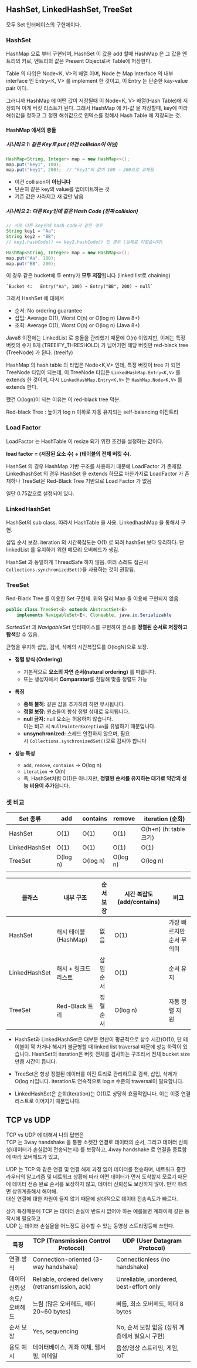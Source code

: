 
## HashSet, LinkedHashSet, TreeSet


모두 Set 인터페이스의 구현체이다.

### HashSet

HashMap 으로 부터 구현되며,
HashSet 이 값을 add 할때 HashMap 은 그 값을 엔트리의 키로, 엔트리의 값은 Present Object로써
Table에 저장한다.

Table 의 타입은 Node\<K, V>의 배열 이며, Node 는 Map Interface 의 내부 interface 인 Entry\<K, V> 를 implement 한 것이고,
이 Entry 는 단순한 kay-value pair 이다.

그러니까 HashMap 에 어떤 값이 저장될때 이 Node\<K, V> 배열(Hash Table)에 저장되며 이게 버킷 리스트가 된다.
그래서 HashMap 에 키-값 을 저장할때, key에 따라 해쉬값을 정하고
그 정한 해쉬값으로 인덱스를 정해서 Hash Table 에 저장되는 것.

#### HashMap 에서의 충돌

##### 시나리오 1: 같은 Key로 put (이건 collision이 아님)

```java
HashMap<String, Integer> map = new HashMap<>();
map.put("key1", 100);
map.put("key1", 200);  // "key1"의 값이 100 → 200으로 교체됨
```

- 이건 collision이 **아닙니다**
- 단순히 같은 key의 value를 업데이트하는 것
- 기존 값은 사라지고 새 값만 남음​
    
##### 시나리오 2: 다른 Key인데 같은 Hash Code (진짜 collision)

```java
// 서로 다른 key인데 hash code가 같은 경우
String key1 = "Aa";
String key2 = "BB";
// key1.hashCode() == key2.hashCode() 인 경우 (실제로 이렇습니다)

HashMap<String, Integer> map = new HashMap<>();
map.put("Aa", 100);
map.put("BB", 200);
```

이 경우 같은 bucket에 두 entry가 **모두 저장**됩니다 (linked list로 chaining)
​​
```
`Bucket 4:   Entry("Aa", 100) → Entry("BB", 200) → null`
```

그래서 HashSet 에 대해서 

- 순서: No ordering guarantee
- 삽입: Average O(1), Worst O(n) or O(log n) (Java 8+)
- 조회: Average O(1), Worst O(n) or O(log n) (Java 8+)

Java8 이전에는 LinkedList 로 충돌을 관리했기 때문에 O(n) 이었지만,
이제는 특정 버킷의 수가 8개 (TREEIFY_THRESHOLD) 가 넘어가면 해당 버킷만  red-black tree (TreeNode) 가 된다. (treeify)

HashMap 의 hash table 의 타입은 Node\<K,V> 인데, 
특정 버킷이 tree 가 되면 TreeNode 타입이 되는데,
이 TreeNode 타입은 `LinkedHashMap.Entry<K,V>` 를 extends 한 것이며,
다시 `LinkedHashMap.Entry<K,V>` 는 `HashMap.Node<K,V>` 를 extends 한다.

쨌건 O(logn)이 되는 이유는 이 red-black tree 덕분.

Red-black Tree : 높이가 log n 이하로 자동 유지되는 self-balancing 이진트리

### Load Factor

LoadFactor 는 HashTable 이 resize 되기 위한 조건을 설정하는 값이다.

**load factor = (저장된 요소 수) ÷ (테이블의 전체 버킷 수)**.

HashSet 의 경우 HashMap 기반 구조를 사용하기 때문에 LoadFactor 가 존재함.
LinkedhashSet 의 경우 HashSet 을 extends 하므로 마찬가지로 LoadFactor 가 존재하나
TreeSet은 Red-Black Tree 기반으로 Load Factor 가 없음

일단 0.75값으로 설정되어 있다.


### LinkedHashSet

HashSet의 sub class.
따라서 HashTable 을 사용.
LinkedhashMap 을 통해서 구현.

삽입 순서 보장.
iteration 의 시간복잡도는 O(1) 로 되려 hashSet 보다 유리하다.
단 linkedList 를 유지하기 위한 메모리 오버헤드가 생김.

HashSet 과 동일하게 ThreadSafe 하지 않음.
여러 스레드 접근시 `Collections.synchronizedSet()`을 사용하는 것이 권장됨.


### TreeSet

Red-Black Tree 를 이용한 Set 구현체. 위와 달리 Map 을 이용해 구현되지 않음.

```java
public class TreeSet<E> extends AbstractSet<E>  
    implements NavigableSet<E>, Cloneable, java.io.Serializable
```

_SortedSet_ 과 _NavigableSet_ 인터페이스를 구현하여 원소를 **정렬된 순서로 저장하고 탐색**할 수 있음.

균형을 유지하 삽입, 검색, 삭제의 시간복잡도를 O(logN)으로 보장.

- **정렬 방식 (Ordering)**

	- 기본적으로 **요소의 자연 순서(natural ordering)** 를 따릅니다.
	- 또는 생성자에서 **Comparator**를 전달해 맞춤 정렬도 가능

- **특징**

	- **중복 불허:** 같은 값을 추가하려 하면 무시됩니다.
	- **정렬 보장:** 원소들이 항상 정렬 상태로 유지됩니다.
	- **null 금지:** null 요소는 허용하지 않습니다.  
	    이는 비교 시 `NullPointerException`을 유발하기 때문입니다.​
	- **unsynchronized:** 스레드 안전하지 않으며, 필요 시 `Collections.synchronizedSet()`으로 감싸야 합니다

- **성능 특성**
    - `add`, `remove`, `contains` → O(log n)        
    - `iteration` → O(n)
    - 즉, HashSet처럼 O(1)은 아니지만, **정렬된 순서를 유지하는 대가로 약간의 성능 비용이 추가**됩니다.

### 셋 비교

| Set 종류        | add      | contains | remove   | iteration (순회)         |
| ------------- | -------- | -------- | -------- | ---------------------- |
| HashSet       | O(1)     | O(1)     | O(1)     | O(h+n) (h: table 크기) ​ |
| LinkedHashSet | O(1)     | O(1)     | O(1)     | O(1) ​                 |
| TreeSet       | O(log n) | O(log n) | O(log n) | O(log n)​              |
|               |          |          |          |                        |

|클래스|내부 구조|순서 보장|시간 복잡도(add/contains)|비고|
|---|---|---|---|---|
|HashSet|해시 테이블 (HashMap)|없음|O(1)|가장 빠르지만 순서 무의미 ​|
|LinkedHashSet|해시 + 링크드 리스트|삽입 순서|O(1)|순서 유지 ​|
|TreeSet|Red-Black 트리|정렬 순서|O(log n)|자동 정렬 지원 ​|


- HashSet과 LinkedHashSet은 대부분 연산이 평균적으로 상수 시간(O(1)), 단 테이블이 꽉 차거나 해시가 불균형할 때 linked list traversal 때문에 성능 하락이 있습니다. HashSet의 iteration은 버킷 전체를 검사하는 구조라서 전체 bucket size만큼 시간이 듭니다.
    
- TreeSet은 항상 정렬된 데이터를 이진 트리로 관리하므로 검색, 삽입, 삭제가 O(log n)입니다. iteration도 연속적으로 log n 수준의 traversal이 필요합니다.
    
- LinkedHashSet은 순회(iteration)는 O(1)로 상당히 효율적입니다. 이는 이중 연결 리스트로 이어지기 때문입니다.




## TCP vs UDP

TCP vs UDP 에 대해서 나의 답변은  
TCP 는 3way handshake 을 통한 소켓간 연결로 데이터의 순서, 그리고 데이터 신뢰성(데이터가 손실없이 전송되는지) 를 보장하고, 
4way handshake 로 연결을 종료함에 따라 오버헤드가 있고,  
  
UDP 는 TCP 와 같은 연결 및 연결 해제 과정 없이 데이터를 전송하며, 네트워크 중간 라우터의 알고리즘 및 네트워크 상황에 따라 어떤 데이터가 먼저 도착할지 모르기 때문에 데이터 전송 완료 순서를 보장하지 않고, 데이터 신뢰성도 보장하지 않아. 만약 하려면 상위계층해서 해야해.  
대신 연결에 대한 자원이 들지 않기 때문에 상대적으로 데이터 전송속도가 빠르다.  
  
상기 특징때문에 TCP 는 데이터 손실이 반드시 없어야 하는 예를들면 계좌이체 같은 동작시에 필요하고  
UDP 는 데이터 손실율을 어느정도 감수할 수 있는 동영상 스트리밍등에 쓰인다.


|특징|TCP (Transmission Control Protocol)|UDP (User Datagram Protocol)|
|---|---|---|
|연결 방식|Connection-oriented (3-way handshake) [](https://www.geeksforgeeks.org/computer-networks/differences-between-tcp-and-udp/)​|Connectionless (no handshake) [](https://www.geeksforgeeks.org/computer-networks/differences-between-tcp-and-udp/)​|
|데이터 신뢰성|Reliable, ordered delivery (retransmission, ack) [](https://www.geeksforgeeks.org/computer-networks/differences-between-tcp-and-udp/)​|Unreliable, unordered, best-effort only [](https://www.geeksforgeeks.org/computer-networks/differences-between-tcp-and-udp/)​|
|속도/오버헤드|느림 (많은 오버헤드, 헤더 20~60 bytes) [](https://www.geeksforgeeks.org/computer-networks/differences-between-tcp-and-udp/)​|빠름, 최소 오버헤드, 헤더 8 bytes [](https://www.geeksforgeeks.org/computer-networks/differences-between-tcp-and-udp/)​|
|순서 보장|Yes, sequencing [](https://www.geeksforgeeks.org/computer-networks/differences-between-tcp-and-udp/)​|No, 순서 보장 없음 (상위 계층에서 필요시 구현) [](https://www.geeksforgeeks.org/computer-networks/differences-between-tcp-and-udp/)​|
|용도 예시|데이터베이스, 계좌 이체, 웹서핑, 이메일 [](https://www.geeksforgeeks.org/computer-networks/differences-between-tcp-and-udp/)​|음성/영상 스트리밍, 게임, IoT [](https://www.geeksforgeeks.org/computer-networks/differences-between-tcp-and-udp/)​|


